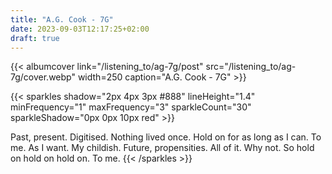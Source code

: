 ```yaml
---
title: "A.G. Cook - 7G"
date: 2023-09-03T12:17:25+02:00
draft: true
---
```



{{< albumcover
    link="/listening_to/ag-7g/post"
    src="/listening_to/ag-7g/cover.webp"
    width=250
    caption="A.G. Cook - 7G"
    >}}


{{< sparkles shadow="2px 4px 3px #888" lineHeight="1.4" minFrequency="1"
maxFrequency="3" sparkleCount="30" sparkleShadow="0px 0px 10px red" >}}

Past, present. Digitised. Nothing lived once. Hold on
for as long as I can. To me. As I want. My childish. Future, propensities.
All of it. Why not. So hold on hold on hold on. To me.
 {{< /sparkles >}}
